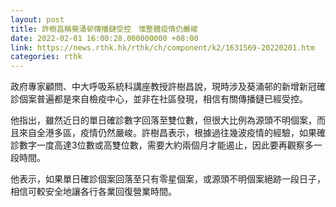 ```yaml
---
layout: post
title: 許樹昌稱葵涌邨傳播鏈受控　惟整體疫情仍嚴峻
date: 2022-02-01 16:00:28.000000000 +08:00
link: https://news.rthk.hk/rthk/ch/component/k2/1631569-20220201.htm
categories: rthk
---
```


政府專家顧問、中大呼吸系統科講座教授許樹昌說，現時涉及葵涌邨的新增新冠確診個案普遍都是來自檢疫中心，並非在社區發現，相信有關傳播鏈已經受控。

他指出，雖然近日的單日確診數字回落至雙位數，但很大比例為源頭不明個案，而且來自全港多區，疫情仍然嚴峻。許樹昌表示，根據過往幾波疫情的經驗，如果確診數字一度高達3位數或高雙位數，需要大約兩個月才能遏止，因此要再觀察多一段時間。

他表示，如果單日確診個案回落至只有零星個案，或源頭不明個案絕跡一段日子，相信可較安全地讓各行各業回復營業時間。
